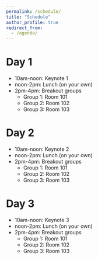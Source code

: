 ```yaml
---
permalink: /schedule/
title: "Schedule"
author_profile: true
redirect_from: 
  - /agenda/
---
```


# Day 1

* 10am-noon: Keynote 1
* noon-2pm: Lunch (on your own)
* 2pm-4pm: Breakout groups
  * Group 1: Room 101
  * Group 2: Room 102
  * Group 3: Room 103

# Day 2

* 10am-noon: Keynote 2
* noon-2pm: Lunch (on your own)
* 2pm-4pm: Breakout groups
  * Group 1: Room 101
  * Group 2: Room 102
  * Group 3: Room 103

# Day 3

* 10am-noon: Keynote 3
* noon-2pm: Lunch (on your own)
* 2pm-4pm: Breakout groups
  * Group 1: Room 101
  * Group 2: Room 102
  * Group 3: Room 103